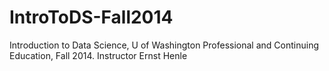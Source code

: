 IntroToDS-Fall2014
==================

Introduction to Data Science, U of Washington Professional and Continuing Education, Fall 2014. Instructor Ernst Henle
